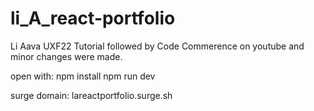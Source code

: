 # li_A_react-portfolio

Li Aava UXF22
Tutorial followed by Code Commerence on youtube and minor changes were made.

open with: 
npm install
npm run dev

surge domain: lareactportfolio.surge.sh

